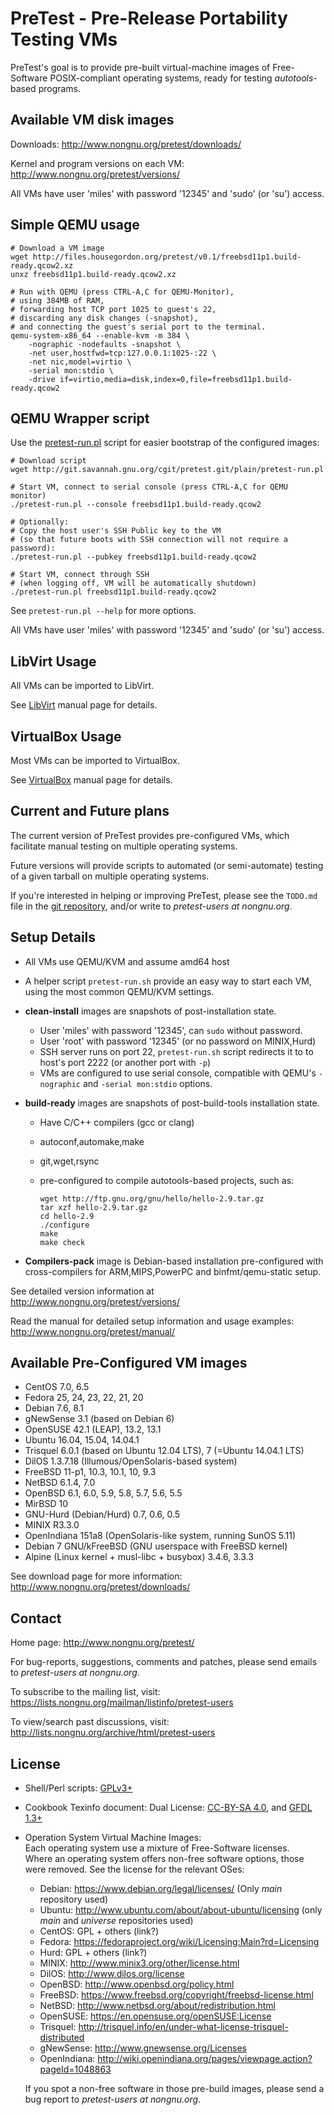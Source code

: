 # PreTest - Pre-Release Portability Testing VMs

PreTest's goal is to provide pre-built virtual-machine images of Free-Software
POSIX-compliant operating systems, ready for testing *autotools*-based programs.

## Available VM disk images

Downloads: <http://www.nongnu.org/pretest/downloads/>

Kernel and program versions on each VM: <http://www.nongnu.org/pretest/versions/>

All VMs have user 'miles' with password '12345' and 'sudo' (or 'su') access.

## Simple QEMU usage

    # Download a VM image
    wget http://files.housegordon.org/pretest/v0.1/freebsd11p1.build-ready.qcow2.xz
    unxz freebsd11p1.build-ready.qcow2.xz

    # Run with QEMU (press CTRL-A,C for QEMU-Monitor),
    # using 384MB of RAM,
    # forwarding host TCP port 1025 to guest's 22,
    # discarding any disk changes (-snapshot),
    # and connecting the guest's serial port to the terminal.
    qemu-system-x86_64 --enable-kvm -m 384 \
        -nographic -nodefaults -snapshot \
        -net user,hostfwd=tcp:127.0.0.1:1025-:22 \
        -net nic,model=virtio \
        -serial mon:stdio \
        -drive if=virtio,media=disk,index=0,file=freebsd11p1.build-ready.qcow2

## QEMU Wrapper script

Use the [pretest-run.pl](http://git.savannah.gnu.org/cgit/pretest.git/tree/pretest-run.pl)
script for easier bootstrap of the configured images:

    # Download script
    wget http://git.savannah.gnu.org/cgit/pretest.git/plain/pretest-run.pl

    # Start VM, connect to serial console (press CTRL-A,C for QEMU monitor)
    ./pretest-run.pl --console freebsd11p1.build-ready.qcow2

    # Optionally:
    # Copy the host user's SSH Public key to the VM
    # (so that future boots with SSH connection will not require a password):
    ./pretest-run.pl --pubkey freebsd11p1.build-ready.qcow2

    # Start VM, connect through SSH
    # (when logging off, VM will be automatically shutdown)
    ./pretest-run.pl freebsd11p1.build-ready.qcow2


See `pretest-run.pl --help` for more options.

All VMs have user 'miles' with password '12345' and 'sudo' (or 'su') access.

## LibVirt Usage

All VMs can be imported to LibVirt.

See [LibVirt](http://www.nongnu.org/pretest/manual/#LibVirt-usage) manual page
for details.

## VirtualBox Usage

Most VMs can be imported to VirtualBox.

See [VirtualBox](http://www.nongnu.org/pretest/manual/#VirtualBox-usage)
manual page for details.

## Current and Future plans

The current version of PreTest provides pre-configured VMs, which facilitate
manual testing on multiple operating systems.

Future versions will provide scripts to automated (or semi-automate) testing
of a given tarball on multiple operating systems.

If you're interested in helping or improving PreTest, please see the `TODO.md`
file in the [git repository](http://git.savannah.gnu.org/cgit/pretest.git),
and/or write to *pretest-users at nongnu.org*.

## Setup Details

* All VMs use QEMU/KVM and assume amd64 host

* A helper script `pretest-run.sh` provide an easy way to start each VM,
  using the most common QEMU/KVM settings.

* **clean-install** images are snapshots of post-installation state.
    * User 'miles' with password '12345', can `sudo` without password.
    * User 'root' with password '12345' (or no password on MINIX,Hurd)
    * SSH server runs on port 22, `pretest-run.sh` script redirects it to
      to host's port 2222 (or another port with `-p`)
    * VMs are configured to use serial console, compatible with QEMU's
      `-nographic` and `-serial mon:stdio` options.

* **build-ready** images are snapshots of post-build-tools installation state.
    * Have C/C++ compilers (gcc or clang)
    * autoconf,automake,make
    * git,wget,rsync
    * pre-configured to compile autotools-based projects, such as:

        ```
        wget http://ftp.gnu.org/gnu/hello/hello-2.9.tar.gz
        tar xzf hello-2.9.tar.gz
        cd hello-2.9
        ./configure
        make
        make check
        ```

* **Compilers-pack** image is Debian-based installation pre-configured with
  cross-compilers for ARM,MIPS,PowerPC and binfmt/qemu-static setup.

See detailed version information at <http://www.nongnu.org/pretest/versions/>

Read the manual for detailed setup information and usage examples:
<http://www.nongnu.org/pretest/manual/>

## Available Pre-Configured VM images

* CentOS 7.0, 6.5
* Fedora 25, 24, 23, 22, 21, 20
* Debian 7.6, 8.1
* gNewSense 3.1 (based on Debian 6)
* OpenSUSE 42.1 (LEAP), 13.2, 13.1
* Ubuntu 16.04, 15.04, 14.04.1
* Trisquel 6.0.1 (based on Ubuntu 12.04 LTS), 7 (=Ubuntu 14.04.1 LTS)
* DilOS 1.3.7.18 (Illumous/OpenSolaris-based system)
* FreeBSD 11-p1, 10.3, 10.1, 10, 9.3
* NetBSD 6.1.4, 7.0
* OpenBSD 6.1, 6.0, 5.9, 5.8, 5.7, 5.6, 5.5
* MirBSD 10
* GNU-Hurd (Debian/Hurd) 0.7, 0.6, 0.5
* MINIX R3.3.0
* OpenIndiana 151a8 (OpenSolaris-like system, running SunOS 5.11)
* Debian 7 GNU/kFreeBSD (GNU userspace with FreeBSD kernel)
* Alpine (Linux kernel + musl-libc + busybox) 3.4.6, 3.3.3

See download page for more information: <http://www.nongnu.org/pretest/downloads/>

## Contact

Home page: <http://www.nongnu.org/pretest/>

For bug-reports, suggestions, comments and patches, please send emails to
*pretest-users at nongnu.org*.

To subscribe to the mailing list, visit:
<https://lists.nongnu.org/mailman/listinfo/pretest-users>

To view/search past discussions, visit:
<http://lists.nongnu.org/archive/html/pretest-users>

## License

* Shell/Perl scripts: [GPLv3+](http://www.gnu.org/licenses/gpl.html)
* Cookbook Texinfo document: Dual License:
  [CC-BY-SA 4.0](http://creativecommons.org/licenses/by-sa/4.0/), and
  [GFDL 1.3+](http://www.gnu.org/copyleft/fdl.html)
* Operation System Virtual Machine Images:  
    Each operating system use a mixture of Free-Software licenses.  
    Where an operating system offers non-free software options,
    those were removed. See the license for the relevant OSes:

    * Debian: <https://www.debian.org/legal/licenses/> (Only *main* repository used)
    * Ubuntu: <http://www.ubuntu.com/about/about-ubuntu/licensing> (only *main* and *universe* repositories used)
    * CentOS: GPL + others (link?)
    * Fedora: <https://fedoraproject.org/wiki/Licensing:Main?rd=Licensing>
    * Hurd: GPL + others (link?)
    * MINIX: <http://www.minix3.org/other/license.html>
    * DilOS: <http://www.dilos.org/license>
    * OpenBSD: <http://www.openbsd.org/policy.html>
    * FreeBSD: <https://www.freebsd.org/copyright/freebsd-license.html>
    * NetBSD: <http://www.netbsd.org/about/redistribution.html>
    * OpenSUSE: <https://en.opensuse.org/openSUSE:License>
    * Trisquel: <http://trisquel.info/en/under-what-license-trisquel-distributed>
    * gNewSense: <http://www.gnewsense.org/Licenses>
    * OpenIndiana: <http://wiki.openindiana.org/pages/viewpage.action?pageId=1048863>

    If you spot a non-free software in those pre-build images, please send
    a bug report to *pretest-users at nongnu.org*.
